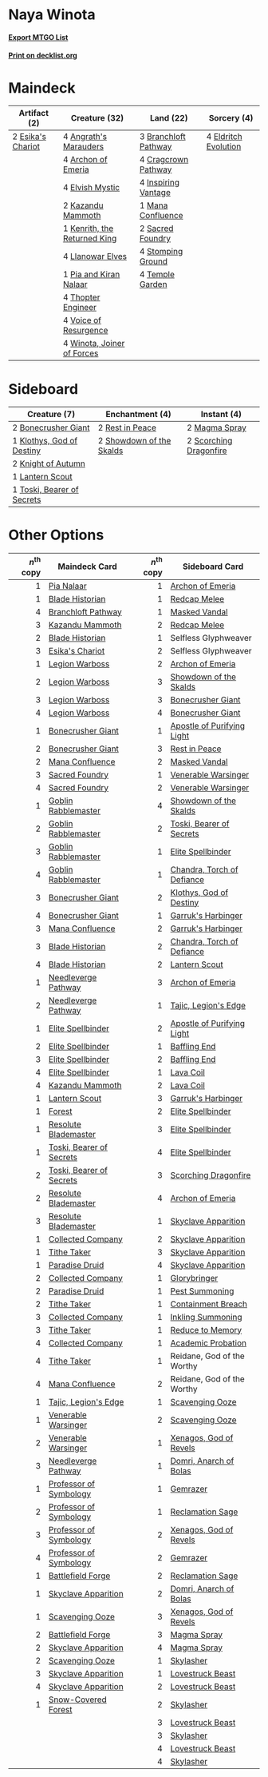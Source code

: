 # Naya Winota

#### [Export MTGO List](../collection/Naya%20Winota/Naya%20Winota.txt)
#### [Print on decklist.org](http://decklist.org/?deckmain=4%09Angrath's%20Marauders%0A4%09Archon%20of%20Emeria%0A3%09Branchloft%20Pathway%0A4%09Cragcrown%20Pathway%0A4%09Eldritch%20Evolution%0A4%09Elvish%20Mystic%0A2%09Esika's%20Chariot%0A4%09Inspiring%20Vantage%0A2%09Kazandu%20Mammoth%0A1%09Kenrith,%20the%20Returned%20King%0A4%09Llanowar%20Elves%0A1%09Mana%20Confluence%0A1%09Pia%20and%20Kiran%20Nalaar%0A2%09Sacred%20Foundry%0A4%09Stomping%20Ground%0A4%09Temple%20Garden%0A4%09Thopter%20Engineer%0A4%09Voice%20of%20Resurgence%0A4%09Winota,%20Joiner%20of%20Forces&deckside=2%09Bonecrusher%20Giant%0A1%09Klothys,%20God%20of%20Destiny%0A2%09Knight%20of%20Autumn%0A1%09Lantern%20Scout%0A2%09Magma%20Spray%0A2%09Rest%20in%20Peace%0A2%09Scorching%20Dragonfire%0A2%09Showdown%20of%20the%20Skalds%0A1%09Toski,%20Bearer%20of%20Secrets)
# Maindeck

|                                        Artifact (2)                                        |                                             Creature (32)                                             |                                           Land (22)                                           |                                          Sorcery (4)                                          |
|--------------------------------------------------------------------------------------------|-------------------------------------------------------------------------------------------------------|-----------------------------------------------------------------------------------------------|-----------------------------------------------------------------------------------------------|
|2 [Esika's Chariot](http://gatherer.wizards.com/Pages/Card/Details.aspx?multiverseid=503783)|4 [Angrath's Marauders](http://gatherer.wizards.com/Pages/Card/Details.aspx?multiverseid=435286)       |3 [Branchloft Pathway](http://gatherer.wizards.com/Pages/Card/Details.aspx?multiverseid=491909)|4 [Eldritch Evolution](http://gatherer.wizards.com/Pages/Card/Details.aspx?multiverseid=414456)|
|                                                                                            |4 [Archon of Emeria](http://gatherer.wizards.com/Pages/Card/Details.aspx?multiverseid=495594)          |4 [Cragcrown Pathway](http://gatherer.wizards.com/Pages/Card/Details.aspx?multiverseid=491915) |                                                                                               |
|                                                                                            |4 [Elvish Mystic](http://gatherer.wizards.com/Pages/Card/Details.aspx?multiverseid=389499)             |4 [Inspiring Vantage](http://gatherer.wizards.com/Pages/Card/Details.aspx?multiverseid=417819) |                                                                                               |
|                                                                                            |2 [Kazandu Mammoth](http://gatherer.wizards.com/Pages/Card/Details.aspx?multiverseid=491835)           |1 [Mana Confluence](http://gatherer.wizards.com/Pages/Card/Details.aspx?multiverseid=409573)   |                                                                                               |
|                                                                                            |1 [Kenrith, the Returned King](http://gatherer.wizards.com/Pages/Card/Details.aspx?multiverseid=476052)|2 [Sacred Foundry](http://gatherer.wizards.com/Pages/Card/Details.aspx?multiverseid=405106)    |                                                                                               |
|                                                                                            |4 [Llanowar Elves](http://gatherer.wizards.com/Pages/Card/Details.aspx?multiverseid=129626)            |4 [Stomping Ground](http://gatherer.wizards.com/Pages/Card/Details.aspx?multiverseid=405110)   |                                                                                               |
|                                                                                            |1 [Pia and Kiran Nalaar](http://gatherer.wizards.com/Pages/Card/Details.aspx?multiverseid=442783)      |4 [Temple Garden](http://gatherer.wizards.com/Pages/Card/Details.aspx?multiverseid=405112)     |                                                                                               |
|                                                                                            |4 [Thopter Engineer](http://gatherer.wizards.com/Pages/Card/Details.aspx?multiverseid=451081)          |                                                                                               |                                                                                               |
|                                                                                            |4 [Voice of Resurgence](http://gatherer.wizards.com/Pages/Card/Details.aspx?multiverseid=368951)       |                                                                                               |                                                                                               |
|                                                                                            |4 [Winota, Joiner of Forces](http://gatherer.wizards.com/Pages/Card/Details.aspx?multiverseid=479736)  |                                                                                               |                                                                                               |


# Sideboard

|                                            Creature (7)                                             |                                          Enchantment (4)                                          |                                           Instant (4)                                           |
|-----------------------------------------------------------------------------------------------------|---------------------------------------------------------------------------------------------------|-------------------------------------------------------------------------------------------------|
|2 [Bonecrusher Giant](http://gatherer.wizards.com/Pages/Card/Details.aspx?multiverseid=473077)       |2 [Rest in Peace](http://gatherer.wizards.com/Pages/Card/Details.aspx?multiverseid=442021)         |2 [Magma Spray](http://gatherer.wizards.com/Pages/Card/Details.aspx?multiverseid=426843)         |
|1 [Klothys, God of Destiny](http://gatherer.wizards.com/Pages/Card/Details.aspx?multiverseid=476471) |2 [Showdown of the Skalds](http://gatherer.wizards.com/Pages/Card/Details.aspx?multiverseid=503845)|2 [Scorching Dragonfire](http://gatherer.wizards.com/Pages/Card/Details.aspx?multiverseid=473101)|
|2 [Knight of Autumn](http://gatherer.wizards.com/Pages/Card/Details.aspx?multiverseid=452933)        |                                                                                                   |                                                                                                 |
|1 [Lantern Scout](http://gatherer.wizards.com/Pages/Card/Details.aspx?multiverseid=401938)           |                                                                                                   |                                                                                                 |
|1 [Toski, Bearer of Secrets](http://gatherer.wizards.com/Pages/Card/Details.aspx?multiverseid=503813)|                                                                                                   |                                                                                                 |


# Other Options

|*n*<sup>th</sup> copy|                                           Maindeck Card                                           |*n*<sup>th</sup> copy|                                           Sideboard Card                                            |
|--------------------:|---------------------------------------------------------------------------------------------------|--------------------:|-----------------------------------------------------------------------------------------------------|
|                    1|[Pia Nalaar](http://gatherer.wizards.com/Pages/Card/Details.aspx?multiverseid=417697)              |                    1|[Archon of Emeria](http://gatherer.wizards.com/Pages/Card/Details.aspx?multiverseid=495594)          |
|                    1|[Blade Historian](http://gatherer.wizards.com/Pages/Card/Details.aspx?multiverseid=513657)         |                    1|[Redcap Melee](http://gatherer.wizards.com/Pages/Card/Details.aspx?multiverseid=473097)              |
|                    4|[Branchloft Pathway](http://gatherer.wizards.com/Pages/Card/Details.aspx?multiverseid=491909)      |                    1|[Masked Vandal](http://gatherer.wizards.com/Pages/Card/Details.aspx?multiverseid=503800)             |
|                    3|[Kazandu Mammoth](http://gatherer.wizards.com/Pages/Card/Details.aspx?multiverseid=491835)         |                    2|[Redcap Melee](http://gatherer.wizards.com/Pages/Card/Details.aspx?multiverseid=473097)              |
|                    2|[Blade Historian](http://gatherer.wizards.com/Pages/Card/Details.aspx?multiverseid=513657)         |                    1|Selfless Glyphweaver                                                                                 |
|                    3|[Esika's Chariot](http://gatherer.wizards.com/Pages/Card/Details.aspx?multiverseid=503783)         |                    2|Selfless Glyphweaver                                                                                 |
|                    1|[Legion Warboss](http://gatherer.wizards.com/Pages/Card/Details.aspx?multiverseid=452859)          |                    2|[Archon of Emeria](http://gatherer.wizards.com/Pages/Card/Details.aspx?multiverseid=495594)          |
|                    2|[Legion Warboss](http://gatherer.wizards.com/Pages/Card/Details.aspx?multiverseid=452859)          |                    3|[Showdown of the Skalds](http://gatherer.wizards.com/Pages/Card/Details.aspx?multiverseid=503845)    |
|                    3|[Legion Warboss](http://gatherer.wizards.com/Pages/Card/Details.aspx?multiverseid=452859)          |                    3|[Bonecrusher Giant](http://gatherer.wizards.com/Pages/Card/Details.aspx?multiverseid=473077)         |
|                    4|[Legion Warboss](http://gatherer.wizards.com/Pages/Card/Details.aspx?multiverseid=452859)          |                    4|[Bonecrusher Giant](http://gatherer.wizards.com/Pages/Card/Details.aspx?multiverseid=473077)         |
|                    1|[Bonecrusher Giant](http://gatherer.wizards.com/Pages/Card/Details.aspx?multiverseid=473077)       |                    1|[Apostle of Purifying Light](http://gatherer.wizards.com/Pages/Card/Details.aspx?multiverseid=466760)|
|                    2|[Bonecrusher Giant](http://gatherer.wizards.com/Pages/Card/Details.aspx?multiverseid=473077)       |                    3|[Rest in Peace](http://gatherer.wizards.com/Pages/Card/Details.aspx?multiverseid=442021)             |
|                    2|[Mana Confluence](http://gatherer.wizards.com/Pages/Card/Details.aspx?multiverseid=409573)         |                    2|[Masked Vandal](http://gatherer.wizards.com/Pages/Card/Details.aspx?multiverseid=503800)             |
|                    3|[Sacred Foundry](http://gatherer.wizards.com/Pages/Card/Details.aspx?multiverseid=405106)          |                    1|[Venerable Warsinger](http://gatherer.wizards.com/Pages/Card/Details.aspx?multiverseid=513738)       |
|                    4|[Sacred Foundry](http://gatherer.wizards.com/Pages/Card/Details.aspx?multiverseid=405106)          |                    2|[Venerable Warsinger](http://gatherer.wizards.com/Pages/Card/Details.aspx?multiverseid=513738)       |
|                    1|[Goblin Rabblemaster](http://gatherer.wizards.com/Pages/Card/Details.aspx?multiverseid=438486)     |                    4|[Showdown of the Skalds](http://gatherer.wizards.com/Pages/Card/Details.aspx?multiverseid=503845)    |
|                    2|[Goblin Rabblemaster](http://gatherer.wizards.com/Pages/Card/Details.aspx?multiverseid=438486)     |                    2|[Toski, Bearer of Secrets](http://gatherer.wizards.com/Pages/Card/Details.aspx?multiverseid=503813)  |
|                    3|[Goblin Rabblemaster](http://gatherer.wizards.com/Pages/Card/Details.aspx?multiverseid=438486)     |                    1|[Elite Spellbinder](http://gatherer.wizards.com/Pages/Card/Details.aspx?multiverseid=513494)         |
|                    4|[Goblin Rabblemaster](http://gatherer.wizards.com/Pages/Card/Details.aspx?multiverseid=438486)     |                    1|[Chandra, Torch of Defiance](http://gatherer.wizards.com/Pages/Card/Details.aspx?multiverseid=417683)|
|                    3|[Bonecrusher Giant](http://gatherer.wizards.com/Pages/Card/Details.aspx?multiverseid=473077)       |                    2|[Klothys, God of Destiny](http://gatherer.wizards.com/Pages/Card/Details.aspx?multiverseid=476471)   |
|                    4|[Bonecrusher Giant](http://gatherer.wizards.com/Pages/Card/Details.aspx?multiverseid=473077)       |                    1|[Garruk's Harbinger](http://gatherer.wizards.com/Pages/Card/Details.aspx?multiverseid=485508)        |
|                    3|[Mana Confluence](http://gatherer.wizards.com/Pages/Card/Details.aspx?multiverseid=409573)         |                    2|[Garruk's Harbinger](http://gatherer.wizards.com/Pages/Card/Details.aspx?multiverseid=485508)        |
|                    3|[Blade Historian](http://gatherer.wizards.com/Pages/Card/Details.aspx?multiverseid=513657)         |                    2|[Chandra, Torch of Defiance](http://gatherer.wizards.com/Pages/Card/Details.aspx?multiverseid=417683)|
|                    4|[Blade Historian](http://gatherer.wizards.com/Pages/Card/Details.aspx?multiverseid=513657)         |                    2|[Lantern Scout](http://gatherer.wizards.com/Pages/Card/Details.aspx?multiverseid=401938)             |
|                    1|[Needleverge Pathway](http://gatherer.wizards.com/Pages/Card/Details.aspx?multiverseid=491918)     |                    3|[Archon of Emeria](http://gatherer.wizards.com/Pages/Card/Details.aspx?multiverseid=495594)          |
|                    2|[Needleverge Pathway](http://gatherer.wizards.com/Pages/Card/Details.aspx?multiverseid=491918)     |                    1|[Tajic, Legion's Edge](http://gatherer.wizards.com/Pages/Card/Details.aspx?multiverseid=452954)      |
|                    1|[Elite Spellbinder](http://gatherer.wizards.com/Pages/Card/Details.aspx?multiverseid=513494)       |                    2|[Apostle of Purifying Light](http://gatherer.wizards.com/Pages/Card/Details.aspx?multiverseid=466760)|
|                    2|[Elite Spellbinder](http://gatherer.wizards.com/Pages/Card/Details.aspx?multiverseid=513494)       |                    1|[Baffling End](http://gatherer.wizards.com/Pages/Card/Details.aspx?multiverseid=439658)              |
|                    3|[Elite Spellbinder](http://gatherer.wizards.com/Pages/Card/Details.aspx?multiverseid=513494)       |                    2|[Baffling End](http://gatherer.wizards.com/Pages/Card/Details.aspx?multiverseid=439658)              |
|                    4|[Elite Spellbinder](http://gatherer.wizards.com/Pages/Card/Details.aspx?multiverseid=513494)       |                    1|[Lava Coil](http://gatherer.wizards.com/Pages/Card/Details.aspx?multiverseid=452858)                 |
|                    4|[Kazandu Mammoth](http://gatherer.wizards.com/Pages/Card/Details.aspx?multiverseid=491835)         |                    2|[Lava Coil](http://gatherer.wizards.com/Pages/Card/Details.aspx?multiverseid=452858)                 |
|                    1|[Lantern Scout](http://gatherer.wizards.com/Pages/Card/Details.aspx?multiverseid=401938)           |                    3|[Garruk's Harbinger](http://gatherer.wizards.com/Pages/Card/Details.aspx?multiverseid=485508)        |
|                    1|[Forest](http://gatherer.wizards.com/Pages/Card/Details.aspx?multiverseid=439860)                  |                    2|[Elite Spellbinder](http://gatherer.wizards.com/Pages/Card/Details.aspx?multiverseid=513494)         |
|                    1|[Resolute Blademaster](http://gatherer.wizards.com/Pages/Card/Details.aspx?multiverseid=402005)    |                    3|[Elite Spellbinder](http://gatherer.wizards.com/Pages/Card/Details.aspx?multiverseid=513494)         |
|                    1|[Toski, Bearer of Secrets](http://gatherer.wizards.com/Pages/Card/Details.aspx?multiverseid=503813)|                    4|[Elite Spellbinder](http://gatherer.wizards.com/Pages/Card/Details.aspx?multiverseid=513494)         |
|                    2|[Toski, Bearer of Secrets](http://gatherer.wizards.com/Pages/Card/Details.aspx?multiverseid=503813)|                    3|[Scorching Dragonfire](http://gatherer.wizards.com/Pages/Card/Details.aspx?multiverseid=473101)      |
|                    2|[Resolute Blademaster](http://gatherer.wizards.com/Pages/Card/Details.aspx?multiverseid=402005)    |                    4|[Archon of Emeria](http://gatherer.wizards.com/Pages/Card/Details.aspx?multiverseid=495594)          |
|                    3|[Resolute Blademaster](http://gatherer.wizards.com/Pages/Card/Details.aspx?multiverseid=402005)    |                    1|[Skyclave Apparition](http://gatherer.wizards.com/Pages/Card/Details.aspx?multiverseid=495603)       |
|                    1|[Collected Company](http://gatherer.wizards.com/Pages/Card/Details.aspx?multiverseid=394519)       |                    2|[Skyclave Apparition](http://gatherer.wizards.com/Pages/Card/Details.aspx?multiverseid=495603)       |
|                    1|[Tithe Taker](http://gatherer.wizards.com/Pages/Card/Details.aspx?multiverseid=457171)             |                    3|[Skyclave Apparition](http://gatherer.wizards.com/Pages/Card/Details.aspx?multiverseid=495603)       |
|                    1|[Paradise Druid](http://gatherer.wizards.com/Pages/Card/Details.aspx?multiverseid=461098)          |                    4|[Skyclave Apparition](http://gatherer.wizards.com/Pages/Card/Details.aspx?multiverseid=495603)       |
|                    2|[Collected Company](http://gatherer.wizards.com/Pages/Card/Details.aspx?multiverseid=394519)       |                    1|[Glorybringer](http://gatherer.wizards.com/Pages/Card/Details.aspx?multiverseid=426836)              |
|                    2|[Paradise Druid](http://gatherer.wizards.com/Pages/Card/Details.aspx?multiverseid=461098)          |                    1|[Pest Summoning](http://gatherer.wizards.com/Pages/Card/Details.aspx?multiverseid=513703)            |
|                    2|[Tithe Taker](http://gatherer.wizards.com/Pages/Card/Details.aspx?multiverseid=457171)             |                    1|[Containment Breach](http://gatherer.wizards.com/Pages/Card/Details.aspx?multiverseid=513602)        |
|                    3|[Collected Company](http://gatherer.wizards.com/Pages/Card/Details.aspx?multiverseid=394519)       |                    1|[Inkling Summoning](http://gatherer.wizards.com/Pages/Card/Details.aspx?multiverseid=513687)         |
|                    3|[Tithe Taker](http://gatherer.wizards.com/Pages/Card/Details.aspx?multiverseid=457171)             |                    1|[Reduce to Memory](http://gatherer.wizards.com/Pages/Card/Details.aspx?multiverseid=513502)          |
|                    4|[Collected Company](http://gatherer.wizards.com/Pages/Card/Details.aspx?multiverseid=394519)       |                    1|[Academic Probation](http://gatherer.wizards.com/Pages/Card/Details.aspx?multiverseid=513484)        |
|                    4|[Tithe Taker](http://gatherer.wizards.com/Pages/Card/Details.aspx?multiverseid=457171)             |                    1|Reidane, God of the Worthy                                                                           |
|                    4|[Mana Confluence](http://gatherer.wizards.com/Pages/Card/Details.aspx?multiverseid=409573)         |                    2|Reidane, God of the Worthy                                                                           |
|                    1|[Tajic, Legion's Edge](http://gatherer.wizards.com/Pages/Card/Details.aspx?multiverseid=452954)    |                    1|[Scavenging Ooze](http://gatherer.wizards.com/Pages/Card/Details.aspx?multiverseid=420783)           |
|                    1|[Venerable Warsinger](http://gatherer.wizards.com/Pages/Card/Details.aspx?multiverseid=513738)     |                    2|[Scavenging Ooze](http://gatherer.wizards.com/Pages/Card/Details.aspx?multiverseid=420783)           |
|                    2|[Venerable Warsinger](http://gatherer.wizards.com/Pages/Card/Details.aspx?multiverseid=513738)     |                    1|[Xenagos, God of Revels](http://gatherer.wizards.com/Pages/Card/Details.aspx?multiverseid=378528)    |
|                    3|[Needleverge Pathway](http://gatherer.wizards.com/Pages/Card/Details.aspx?multiverseid=491918)     |                    1|[Domri, Anarch of Bolas](http://gatherer.wizards.com/Pages/Card/Details.aspx?multiverseid=461118)    |
|                    1|[Professor of Symbology](http://gatherer.wizards.com/Pages/Card/Details.aspx?multiverseid=513501)  |                    1|[Gemrazer](http://gatherer.wizards.com/Pages/Card/Details.aspx?multiverseid=479675)                  |
|                    2|[Professor of Symbology](http://gatherer.wizards.com/Pages/Card/Details.aspx?multiverseid=513501)  |                    1|[Reclamation Sage](http://gatherer.wizards.com/Pages/Card/Details.aspx?multiverseid=389651)          |
|                    3|[Professor of Symbology](http://gatherer.wizards.com/Pages/Card/Details.aspx?multiverseid=513501)  |                    2|[Xenagos, God of Revels](http://gatherer.wizards.com/Pages/Card/Details.aspx?multiverseid=378528)    |
|                    4|[Professor of Symbology](http://gatherer.wizards.com/Pages/Card/Details.aspx?multiverseid=513501)  |                    2|[Gemrazer](http://gatherer.wizards.com/Pages/Card/Details.aspx?multiverseid=479675)                  |
|                    1|[Battlefield Forge](http://gatherer.wizards.com/Pages/Card/Details.aspx?multiverseid=129479)       |                    2|[Reclamation Sage](http://gatherer.wizards.com/Pages/Card/Details.aspx?multiverseid=389651)          |
|                    1|[Skyclave Apparition](http://gatherer.wizards.com/Pages/Card/Details.aspx?multiverseid=495603)     |                    2|[Domri, Anarch of Bolas](http://gatherer.wizards.com/Pages/Card/Details.aspx?multiverseid=461118)    |
|                    1|[Scavenging Ooze](http://gatherer.wizards.com/Pages/Card/Details.aspx?multiverseid=420783)         |                    3|[Xenagos, God of Revels](http://gatherer.wizards.com/Pages/Card/Details.aspx?multiverseid=378528)    |
|                    2|[Battlefield Forge](http://gatherer.wizards.com/Pages/Card/Details.aspx?multiverseid=129479)       |                    3|[Magma Spray](http://gatherer.wizards.com/Pages/Card/Details.aspx?multiverseid=426843)               |
|                    2|[Skyclave Apparition](http://gatherer.wizards.com/Pages/Card/Details.aspx?multiverseid=495603)     |                    4|[Magma Spray](http://gatherer.wizards.com/Pages/Card/Details.aspx?multiverseid=426843)               |
|                    2|[Scavenging Ooze](http://gatherer.wizards.com/Pages/Card/Details.aspx?multiverseid=420783)         |                    1|[Skylasher](http://gatherer.wizards.com/Pages/Card/Details.aspx?multiverseid=369083)                 |
|                    3|[Skyclave Apparition](http://gatherer.wizards.com/Pages/Card/Details.aspx?multiverseid=495603)     |                    1|[Lovestruck Beast](http://gatherer.wizards.com/Pages/Card/Details.aspx?multiverseid=473127)          |
|                    4|[Skyclave Apparition](http://gatherer.wizards.com/Pages/Card/Details.aspx?multiverseid=495603)     |                    2|[Lovestruck Beast](http://gatherer.wizards.com/Pages/Card/Details.aspx?multiverseid=473127)          |
|                    1|[Snow-Covered Forest](http://gatherer.wizards.com/Pages/Card/Details.aspx?multiverseid=121192)     |                    2|[Skylasher](http://gatherer.wizards.com/Pages/Card/Details.aspx?multiverseid=369083)                 |
|                     |                                                                                                   |                    3|[Lovestruck Beast](http://gatherer.wizards.com/Pages/Card/Details.aspx?multiverseid=473127)          |
|                     |                                                                                                   |                    3|[Skylasher](http://gatherer.wizards.com/Pages/Card/Details.aspx?multiverseid=369083)                 |
|                     |                                                                                                   |                    4|[Lovestruck Beast](http://gatherer.wizards.com/Pages/Card/Details.aspx?multiverseid=473127)          |
|                     |                                                                                                   |                    4|[Skylasher](http://gatherer.wizards.com/Pages/Card/Details.aspx?multiverseid=369083)                 |

